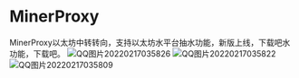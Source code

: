# MinerProxy
MinerProxy以太坊中转转向，支持以太坊水平台抽水功能，新版上线，下载吧水功能，下载吧。
![QQ图片20220217035826](https://user-images.githubusercontent.com/74077677/154346165-c54aad3b-1deb-4c46-b180-ddca35eba5f3.png)
![QQ图片20220217035822](https://user-images.githubusercontent.com/74077677/154346171-edc8664b-ab26-4e38-a9dd-23ebb6888c4b.png)
![QQ图片20220217035809](https://user-images.githubusercontent.com/74077677/154346174-6bfdfe56-559f-4034-88ef-7f07a22a78ea.png)
